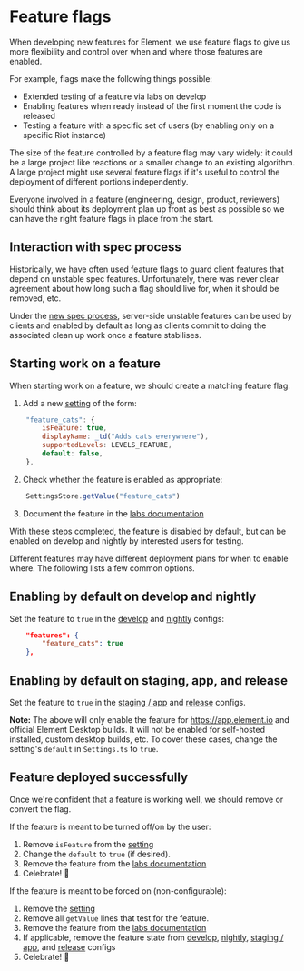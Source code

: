 # Feature flags

When developing new features for Element, we use feature flags to give us more
flexibility and control over when and where those features are enabled.

For example, flags make the following things possible:

* Extended testing of a feature via labs on develop
* Enabling features when ready instead of the first moment the code is released
* Testing a feature with a specific set of users (by enabling only on a specific
  Riot instance)

The size of the feature controlled by a feature flag may vary widely: it could
be a large project like reactions or a smaller change to an existing algorithm.
A large project might use several feature flags if it's useful to control the
deployment of different portions independently.

Everyone involved in a feature (engineering, design, product, reviewers) should
think about its deployment plan up front as best as possible so we can have the
right feature flags in place from the start.

## Interaction with spec process

Historically, we have often used feature flags to guard client features that
depend on unstable spec features. Unfortunately, there was never clear agreement
about how long such a flag should live for, when it should be removed, etc.

Under the [new spec
process](https://github.com/matrix-org/matrix-doc/pull/2324), server-side
unstable features can be used by clients and enabled by default as long as
clients commit to doing the associated clean up work once a feature stabilises.

## Starting work on a feature

When starting work on a feature, we should create a matching feature flag:

1. Add a new
   [setting](https://github.com/matrix-org/matrix-react-sdk/blob/develop/src/settings/Settings.ts)
   of the form:
```js
    "feature_cats": {
        isFeature: true,
        displayName: _td("Adds cats everywhere"),
        supportedLevels: LEVELS_FEATURE,
        default: false,
    },
```
2. Check whether the feature is enabled as appropriate:
```js
    SettingsStore.getValue("feature_cats")
```
3. Document the feature in the [labs documentation](https://github.com/vector-im/element-web/blob/develop/docs/labs.md)

With these steps completed, the feature is disabled by default, but can be
enabled on develop and nightly by interested users for testing.

Different features may have different deployment plans for when to enable where.
The following lists a few common options.

## Enabling by default on develop and nightly

Set the feature to `true` in the
[develop](https://github.com/vector-im/element-web/blob/develop/element.io/develop/config.json)
and
[nightly](https://github.com/vector-im/element-desktop/blob/develop/element.io/nightly/config.json)
configs:

```json
    "features": {
        "feature_cats": true
    },
```

## Enabling by default on staging, app, and release

Set the feature to `true` in the
[staging / app](https://github.com/vector-im/element-web/blob/develop/element.io/app/config.json)
and
[release](https://github.com/vector-im/element-desktop/blob/develop/element.io/release/config.json)
configs.

**Note:** The above will only enable the feature for https://app.element.io and official Element
Desktop builds. It will not be enabled for self-hosted installed, custom desktop builds, etc. To
cover these cases, change the setting's `default` in `Settings.ts` to `true`.

## Feature deployed successfully

Once we're confident that a feature is working well, we should remove or convert the flag.

If the feature is meant to be turned off/on by the user:
1. Remove `isFeature` from the [setting](https://github.com/matrix-org/matrix-react-sdk/blob/develop/src/settings/Settings.ts)
2. Change the `default` to `true` (if desired).
3. Remove the feature from the [labs documentation](https://github.com/vector-im/element-web/blob/develop/docs/labs.md)
4. Celebrate! 🥳

If the feature is meant to be forced on (non-configurable):
1. Remove the [setting](https://github.com/matrix-org/matrix-react-sdk/blob/develop/src/settings/Settings.ts)
2. Remove all `getValue` lines that test for the feature.
3. Remove the feature from the [labs documentation](https://github.com/vector-im/element-web/blob/develop/docs/labs.md)
4. If applicable, remove the feature state from
   [develop](https://github.com/vector-im/element-web/blob/develop/element.io/develop/config.json),
   [nightly](https://github.com/vector-im/element-desktop/blob/develop/element.io/nightly/config.json),
   [staging / app](https://github.com/vector-im/element-web/blob/develop/element.io/app/config.json),
   and
   [release](https://github.com/vector-im/element-desktop/blob/develop/element.io/release/config.json)
   configs
5. Celebrate! 🥳
